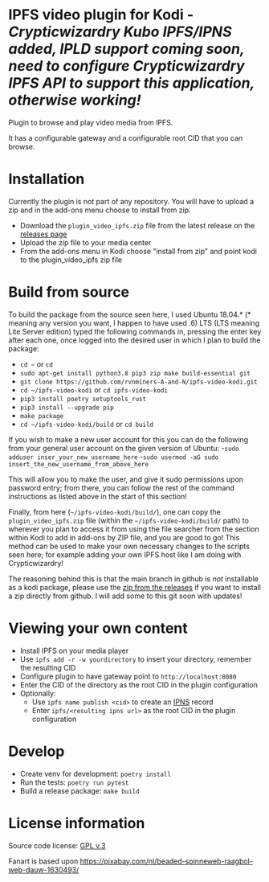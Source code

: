 # IPFS video plugin for Kodi  - ***Crypticwizardry Kubo IPFS/IPNS added, IPLD support coming soon, need to configure Crypticwizardry IPFS API to support this application, otherwise working!***

Plugin to browse and play video media from IPFS.

It has a configurable gateway and a configurable root CID that you can browse.

# Installation

Currently the plugin is not part of any repository. You will have to upload a zip and in the add-ons menu choose to install from zip.

- Download the `plugin_video_ipfs.zip` file from the latest release on the [releases page](https://github.com/bneijt/ipfs-video-kodi/releases)
- Upload the zip file to your media center
- From the add-ons menu in Kodi choose "install from zip" and point kodi to the plugin_video_ipfs zip file

# Build from source

To build the package from the source seen here, I used Ubuntu 18.04.* (* meaning any version you want, I happen to have used .6) LTS (LTS meaning Lite Server edition) typed the following commands in, pressing the enter key after each one, once logged into the desired user in which I plan to build the package:
- `cd ~` or `cd`
- `sudo apt-get install python3.8 pip3 zip make build-essential git`
- `git clone https://github.com/rvnminers-A-and-N/ipfs-video-kodi.git`
- `cd ~/ipfs-video-kodi` or `cd ipfs-video-kodi`
- `pip3 install poetry setuptools_rust`
- `pip3 install --upgrade pip`
- `make package`
- `cd ~/ipfs-video-kodi/build` or `cd build`

If you wish to make a new user account for this you can do the following from your general user account on the given version of Ubuntu:
-`sudo adduser inser_your_new_username_here`
-`sudo usermod -aG sudo insert_the_new_username_from_above_here`

This will allow you to make the user, and give it sudo permissions upon password entry; from there, you can follow the rest of the command instructions as listed above in the start of this section!

Finally, from here (`~/ipfs-video-kodi/build/`), one can copy the `plugin_video_ipfs.zip` file (within the `~/ipfs-video-kodi/build/` path) to wherever you plan to access it from using the file searcher from the section within Kodi to add in add-ons by ZIP file, and you are good to go! This method can be used to make your own necessary changes to the scripts seen here; for example adding your own IPFS host like I am doing with Crypticwizardry!

The reasoning behind this is that the main branch in github is _not_ installable as a kodi package, please use the [zip from the releases](https://github.com/bneijt/ipfs-video-kodi/releases) if you want to install a zip directly from github. I will add some to this git soon with updates!

# Viewing your own content

- Install IPFS on your media player
- Use `ipfs add -r -w yourdirectory` to insert your directory, remember the resulting CID
- Configure plugin to have gateway point to `http://localhost:8080`
- Enter the CID of the directory as the root CID in the plugin configuration
- Optionally:
    - Use `ipfs name publish <cid>` to create an [IPNS](https://docs.ipfs.io/concepts/ipns/#example-ipns-setup-with-cli) record
    - Enter `ipfs/<resulting ipns url>` as the root CID in the plugin configuration

# Develop

- Create venv for development: `poetry install`
- Run the tests: `poetry run pytest`
- Build a release package: `make build`

# License information

Source code license: [GPL v.3](http://www.gnu.org/copyleft/gpl.html)

Fanart is based upon https://pixabay.com/nl/beaded-spinneweb-raagbol-web-dauw-1630493/
